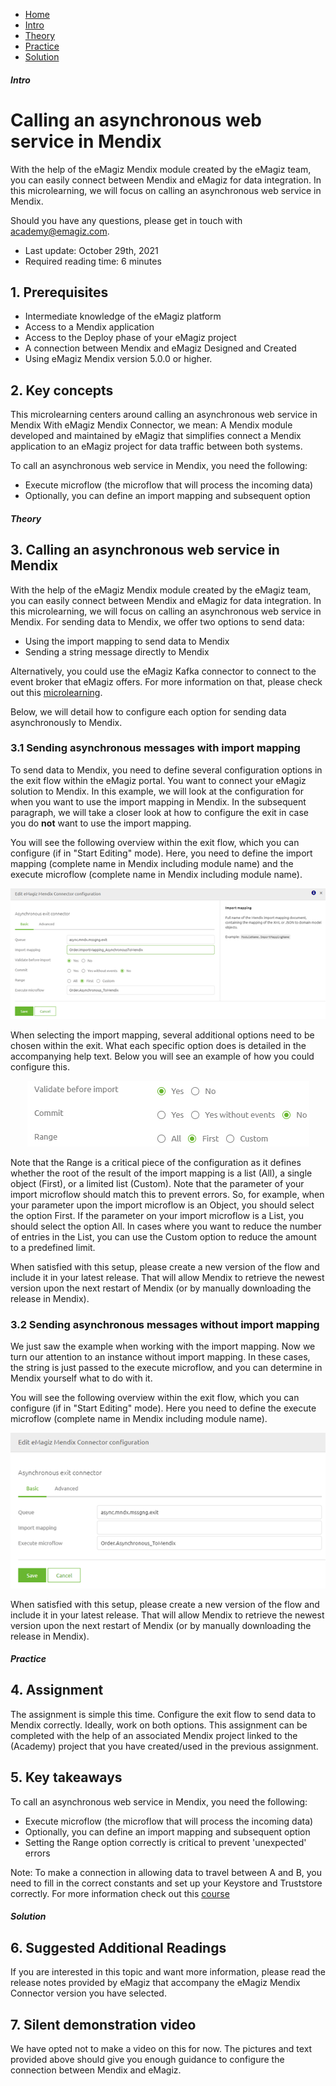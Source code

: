 <div class="ez-academy">
    <div class="ez-academy__body">
        <main class="micro-learning">
        <ul class="doc-nav">
            <li class="doc-nav__item"><a href="../../docs/microlearning/intermediate-mendix-connectivity-index" class="doc-nav__link">Home</a></li>
            <li class="doc-nav__item"><a href="#intro" class="doc-nav__link">Intro</a></li>
            <li class="doc-nav__item"><a href="#theory" class="doc-nav__link">Theory</a></li>
            <li class="doc-nav__item"><a href="#practice" class="doc-nav__link">Practice</a></li>
            <li class="doc-nav__item"><a href="#solution" class="doc-nav__link">Solution</a></li>
        </ul>

<div class="doc">

##### Intro

# Calling an asynchronous web service in Mendix

With the help of the eMagiz Mendix module created by the eMagiz team, you can easily connect between Mendix and eMagiz for data integration. In this microlearning, we will focus on calling an asynchronous web service in Mendix.

Should you have any questions, please get in touch with academy@emagiz.com.

- Last update: October 29th, 2021
- Required reading time: 6 minutes 

## 1. Prerequisites
- Intermediate knowledge of the eMagiz platform
- Access to a Mendix application
- Access to the Deploy phase of your eMagiz project
- A connection between Mendix and eMagiz Designed and Created
- Using eMagiz Mendix version 5.0.0 or higher.

## 2. Key concepts
This microlearning centers around calling an asynchronous web service in Mendix
With eMagiz Mendix Connector, we mean: A Mendix module developed and maintained by eMagiz that simplifies connect a Mendix application to an eMagiz project for data traffic between both systems.

To call an asynchronous web service in Mendix, you need the following:

- Execute microflow (the microflow that will process the incoming data)
- Optionally, you can define an import mapping and subsequent option

##### Theory

## 3. Calling an asynchronous web service in Mendix

With the help of the eMagiz Mendix module created by the eMagiz team, you can easily connect between Mendix and eMagiz for data integration. In this microlearning, we will focus on calling an asynchronous web service in Mendix. For sending data to Mendix, we offer two options to send data:
- Using the import mapping to send data to Mendix
- Sending a string message directly to Mendix

Alternatively, you could use the eMagiz Kafka connector to connect to the event broker that eMagiz offers. For more information on that, please check out this [microlearning](intermediate-event-streaming-connectors-using-kafka-module-mendix.md).

Below, we will detail how to configure each option for sending data asynchronously to Mendix.

### 3.1 Sending asynchronous messages with import mapping

To send data to Mendix, you need to define several configuration options in the exit flow within the eMagiz portal. You want to connect your eMagiz solution to Mendix. In this example, we will look at the configuration for when you want to use the import mapping in Mendix. In the subsequent paragraph, we will take a closer look at how to configure the exit in case you do **not** want to use the import mapping.

You will see the following overview within the exit flow, which you can configure (if in "Start Editing" mode). Here, you need to define the import mapping (complete name in Mendix including module name) and the execute microflow (complete name in Mendix including module name).

<p align="center"><img src="../../img/microlearning/intermediate-mendix-connectivity-calling-an-asynchronous-webservice-in-exit-flow-config.png"></p>

When selecting the import mapping, several additional options need to be chosen within the exit. What each specific option does is detailed in the accompanying help text. Below you will see an example of how you could configure this. 

<p align="center"><img src="../../img/microlearning/intermediate-mendix-connectivity-calling-an-asynchronous-webservice-in-exit-flow-config-import-mapping-specific.png"></p>

Note that the Range is a critical piece of the configuration as it defines whether the root of the result of the import mapping is a list (All), a single object (First), or a limited list (Custom). Note that the parameter of your import microflow should match this to prevent errors. So, for example, when your parameter upon the import microflow is an Object, you should select the option First. If the parameter on your import microflow is a List, you should select the option All. In cases where you want to reduce the number of entries in the List, you can use the Custom option to reduce the amount to a predefined limit.

When satisfied with this setup, please create a new version of the flow and include it in your latest release. That will allow Mendix to retrieve the newest version upon the next restart of Mendix (or by manually downloading the release in Mendix).

### 3.2 Sending asynchronous messages without import mapping

We just saw the example when working with the import mapping. Now we turn our attention to an instance without import mapping. In these cases, the string is just passed to the execute microflow, and you can determine in Mendix yourself what to do with it.

You will see the following overview within the exit flow, which you can configure (if in "Start Editing" mode). Here you need to define the execute microflow (complete name in Mendix including module name).

<p align="center"><img src="../../img/microlearning/intermediate-mendix-connectivity-calling-an-asynchronous-webservice-in-exit-flow-config-string.png"></p>

When satisfied with this setup, please create a new version of the flow and include it in your latest release. That will allow Mendix to retrieve the newest version upon the next restart of Mendix (or by manually downloading the release in Mendix).

##### Practice

## 4. Assignment

The assignment is simple this time. Configure the exit flow to send data to Mendix correctly. Ideally, work on both options.
This assignment can be completed with the help of an associated Mendix project linked to the (Academy) project that you have created/used in the previous assignment.

## 5. Key takeaways

To call an asynchronous web service in Mendix, you need the following:

- Execute microflow (the microflow that will process the incoming data)
- Optionally, you can define an import mapping and subsequent option
- Setting the Range option correctly is critical to prevent 'unexpected' errors

Note: To make a connection in allowing data to travel between A and B, you need to fill in the correct constants and set up your Keystore and Truststore correctly. For more information check out this [course](novice-mendix-connectivity-index.md)

##### Solution

## 6. Suggested Additional Readings

If you are interested in this topic and want more information, please read the release notes provided by eMagiz that accompany the eMagiz Mendix Connector version you have selected.

## 7. Silent demonstration video

We have opted not to make a video on this for now.
The pictures and text provided above should give you enough guidance to configure the connection between Mendix and eMagiz.

</div>
</main>
</div>
</div>